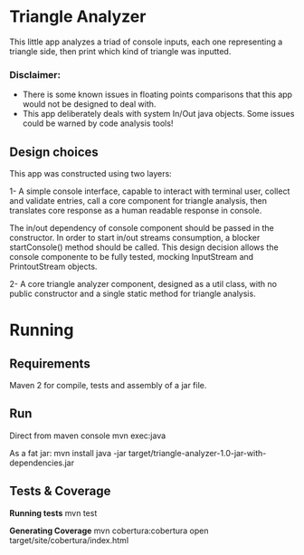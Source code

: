 Triangle Analyzer
=================
This little app analyzes a triad of console inputs, each one representing a triangle side, 
then print which kind of triangle was inputted.

### Disclaimer:
- There is some known issues in floating points comparisons that this app would not be designed to deal with.
- This app deliberately deals with system In/Out java objects. Some issues could be warned by code analysis tools!

## Design choices
This app was constructed using two layers:

1- A simple console interface, capable to interact with terminal user, collect and validate 
entries, call a core component for triangle analysis, then translates core response 
as a human readable response in console.

The in/out dependency of console component should be passed in the constructor.
In order to start in/out streams consumption, a blocker startConsole() method should be called. This design decision allows the console componente to be fully tested, mocking InputStream and PrintoutStream objects.

2- A core triangle analyzer component, designed as a util class, with no public constructor and 
a single static method for triangle analysis.

# Running

## Requirements
  Maven 2 for compile, tests and assembly of a jar file.

## Run
  Direct from maven console
  mvn exec:java

  As a fat jar:
  mvn install
  java -jar target/triangle-analyzer-1.0-jar-with-dependencies.jar 

## Tests & Coverage
**Running tests**
  mvn test
    
**Generating Coverage**
  mvn cobertura:cobertura
  open target/site/cobertura/index.html
